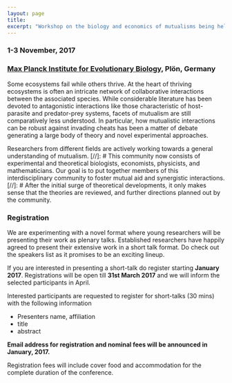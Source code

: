 ```yaml
---
layout: page
title:
excerpt: "Workshop on the biology and economics of mutualisms being held at the Max Planck Institute for Evolutionary Biology"
---
```


### 1-3 November, 2017

### [Max Planck Institute for Evolutionary Biology](http://www.evolbio.mpg.de), Plön, Germany

Some ecosystems fail while others thrive.
At the heart of thriving ecosystems is often an intricate network of collaborative interactions between the associated species.
While considerable literature has been devoted to antagonistic interactions like those characteristic of host-parasite and predator-prey systems, facets of mutualism are still comparatively less understood.
In particular, how mutualistic interactions can be robust against invading cheats has been a matter of debate generating a large body of theory and novel experimental approaches.

Researchers from different fields are actively working towards a general understanding of mutualism.
[//]: # This community now consists of experimental and theoretical biologists, economists, physicists, and mathematicians.
Our goal is to put together members of this interdisciplinary community to foster mutual aid and synergistic interactions.
[//]: # After the initial surge of theoretical developments, it only makes sense that the theories are reviewed, and further directions planned out by the community.



### Registration

We are experimenting with a novel format where young researchers will be presenting their work as plenary talks.
Established researchers have happily agreed to present their extensive work in a short talk format.
Do check out the speakers list as it promises to be an exciting lineup.

If you are interested in presenting a short-talk do register starting **January 2017**.
Registrations will be open till **31st March 2017** and we will inform the selected participants in April.

Interested participants are requested to register for short-talks (30 mins) with the following information

- Presenters name, affiliation
- title
- abstract

**Email address for registration and nominal fees will be announced in January, 2017.**

Registration fees will include cover food and accommodation for the complete duration of the conference.
